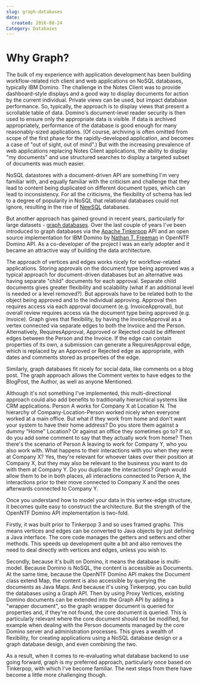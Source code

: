 ```yaml
---
slug: graph-databases
date: 
  created: 2016-08-24
Category: Databases
---
```

# Why Graph?

The bulk of my experience with application development has been building workflow-related rich client and web applications on NoSQL databases, typically IBM Domino. The challenge in the Notes Client was to provide dashboard-style displays and a good way to display documents for action by the current individual. Private views can be used, but impact database performance. So, typically, the approach is to display views that present a  scrollable table of data. Domino's document-level reader security is then used to ensure only the appropriate data is visible. If data is archived appropriately, performance of the database is good enough for many reasonably-sized applications. (Of course, archiving is often omitted from scope of the first phase for the rapidly-developed application, and becomes a case of "out of sight, out of mind".) But with the increasing prevalence of web applications replacing Notes Client applications, the ability to display "my documents" and use structured searches to display a targeted subset of documents was much easier.

<!-- more -->

NoSQL datastores with a document-driven API are something I'm very familiar with, and equally familiar with the criticism and challenge that they lead to content being duplicated on different document types, which can lead to inconsistency. For all the criticisms, the flexibility of schema has led to a degree of popularity in NoSQL that relational databases could not ignore, resulting in the rise of [NewSQL](https://en.wikipedia.org/wiki/NewSQL) databases.

But another approach has gained ground in recent years, particularly for large datasets - [graph databases](https://en.wikipedia.org/wiki/Graph_database). Over the last couple of years I've been introduced to graph databases via the [Apache Tinkerpop](http://www.tinkerpop.com/) API and an open source implementation for IBM Domino by [Nathan T. Freeman](http://www.slideshare.net/redpillnow/getting-your-hands-on-graphs) in OpenNTF Domino API. As a co-developer of the project I was an early adopter and it became an attractive way of building the data architecture.

The approach of vertices and edges works nicely for workflow-related applications. Storing approvals on the document type being approved was a typical approach for document-driven databases but an alternative was having separate "child" documents for each approval. Separate child documents gives greater flexibility and scalability (what if an additional level is needed or a level removed?). But approvals have to be related both to the object being approved and to the individual approving. Approval then requires access via each approval document (e.g. InvoiceApproval), but overall review requires access via the document type being approved (e.g. Invoice). Graph gives that flexibility, by having the InvoiceApproval as a vertex connected via separate edges to both the Invoice and the Person. Alternatively, RequiresApproval, Approved or Rejected could be different edges between the Person and the Invoice. If the edge can contain properties of its own, a submission can generate a RequiresApproval edge, which is replaced by an Approved or Rejected edge as appropriate, with dates and comments stored as properties of the edge.

Similarly, graph databases fit nicely for social data, like comments on a blog post. The graph approach allows the Comment vertex to have edges to the BlogPost, the Author, as well as anyone Mentioned.

Although it's not something I've implemented, this multi-directional approach could also add benefits to traditionally hierarchical systems like CRM applications. Person A works for Company X at Location N. The hierarchy of Company-Location-Person worked nicely when everyone worked at a main office. But what if they work from home and don't want your system to have their home address? Do you store them against a dummy "Home" Location? Or against an office they sometimes go to? If so, do you add some comment to say that they actually work from home? Then there's the scenario of Person A leaving to work for Company Y, who you also work with. What happens to their interactions with you when they were at Company X? Yes, they're relevant for whoever takes over their position at Company X, but they may also be relevant to the business you want to do with them at Company Y. Do you duplicate the interactions? Graph would allow them to be in both places, all interactions connected to Person A, the interactions prior to their move connected to Company X and the ones afterwards connected to Company Y.

Once you understand how to model your data in this vertex-edge structure, it becomes quite easy to construct the architecture. But the strength of the OpenNTF Domino API implementation is two-fold.

Firstly, it was built prior to Tinkerpop 3 and so uses framed graphs. This means vertices and edges can be converted to Java objects by just defining a Java interface. The core code manages the getters and setters and other methods. This speeds up development quite a bit and also removes the need to deal directly with vertices and edges, unless you wish to.

Secondly, because it's built on Domino, it means the database is multi-model. Because Domino is NoSQL, the content is accessible as Documents. At the same time, because the OpenNTF Domino API makes the Document class extend Map, the content is also accessible by querying the documents as Java Maps. And because it's using Tinkerpop, you can build the databases using a Graph API. Then by using Proxy Vertices, existing Domino documents can be extended into the Graph API by adding a "wrapper document", so the graph wrapper document is queried for properties and, if they're not found, the core document is queried. This is particularly relevant where the core document should not be modified, for example when dealing with the Person documents managed by the core Domino server and administration processes. This gives a wealth of flexibility, for creating applications using a NoSQL database design or a graph database design, and even combining the two.

As a result, when it comes to re-evaluating what database backend to use going forward, graph is my preferred approach, particularly once based on Tinkerpop, with which I've become familiar. The next steps from there have become a little more challenging though.